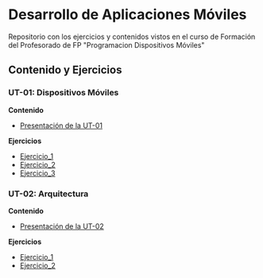 # Desarrollo de Aplicaciones Móviles

Repositorio con los ejercicios y contenidos vistos en el curso de Formación del Profesorado de FP "Programacion Dispositivos Móviles"

## Contenido y Ejercicios

### UT-01: Dispositivos Móviles

**Contenido**
- [Presentación de la UT-01](docs/ut01/ut1.pdf)

**Ejercicios**
- [Ejercicio_1](docs/ut01/ut1-ej1.pdf)
- [Ejercicio_2](docs/ut01/ut1-ej2.pdf)
- [Ejercicio_3](docs/ut01/ut1-ej3.pdf)

### UT-02: Arquitectura

**Contenido**
- [Presentación de la UT-02](docs/ut02/ut2.pdf)

**Ejercicios**
- [Ejercicio_1](docs/ut02/ut2-ej1.pdf)
- [Ejercicio_2](docs/ut02/ut2-ej2.pdf)